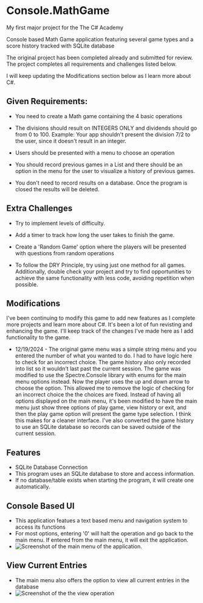 # Console.MathGame
My first major project for the The C# Academy

Console based Math Game application featuring several game types and a score history tracked with SQLite database

The original project has been completed already and submitted for review. The project completes all requirements and challenges listed below. 

I will keep updating the Modifications section below as I learn more about C#.

## Given Requirements:

- You need to create a Math game containing the 4 basic operations

- The divisions should result on INTEGERS ONLY and dividends should go from 0 to 100. Example: Your app shouldn't present the division 7/2 to the user, since it doesn't result in an integer.

- Users should be presented with a menu to choose an operation

- You should record previous games in a List and there should be an option in the menu for the user to visualize a history of previous games.

- You don't need to record results on a database. Once the program is closed the results will be deleted.

## Extra Challenges

- Try to implement levels of difficulty.

- Add a timer to track how long the user takes to finish the game.

- Create a 'Random Game' option where the players will be presented with questions from random operations

- To follow the DRY Principle, try using just one method for all games. Additionally, double check your project and try to find opportunities to achieve the same functionality with less code, avoiding repetition when possible.

## Modifications

I've been continuing to modify this game to add new features as I complete more projects and learn more about C#. It's been a lot of fun revisting and enhancing the game. I'll keep track of the changes I've made here as I add functionality to the game.

- 12/19/2024 - The original game menu was a simple string menu and you entered the number of what you wanted to do.  I had to have logic here to check for an incorrect choice. The game history also only recorded into list so it wouldn't last past the current session.
  The game was modified to use the Spectre.Console library with enums for the main menu options instead. Now the player uses the up and down arrow to choose the option. This allowed me to remove the logic of checking for an incorrect choice the the choices are fixed.
  Instead of having all options displayed on the main menu, it's been modified to have the main menu just show three options of play game, view history or exit, and then the play game option will present the game type selection. I think this makes for a cleaner interface.
  I've also converted the game history to use an SQLite database so records can be saved outside of the current session.  

## Features
- SQLite Database Connection
- This program uses an SQLite database to store and access information.
- If no database/table exists when starting the program, it will create one automatically.

## Console Based UI
- This application featues a text based menu and navigation system to access its functions
- For most options, entering '0' will halt the operation and go back to the main menu. If entered from the main menu, it will exit the application.
- ![Screenshot of the main menu of the application.](https://rvnprojectstorage.blob.core.windows.net/images/habittracker_menu.png)

## View Current Entries
- The main menu also offers the option to view all current entries in the database
- ![Screenshot of the the view operation](https://rvnprojectstorage.blob.core.windows.net/images/habittracker_viewrecords.png)

